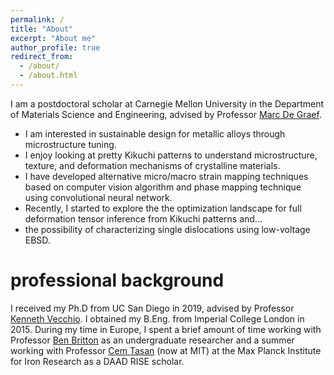 ```yaml
---
permalink: /
title: "About"
excerpt: "About me"
author_profile: true
redirect_from: 
  - /about/
  - /about.html
---
```


I am a postdoctoral scholar at Carnegie Mellon University in the Department of Materials Science and Engineering, advised by Professor [Marc De Graef](https://www.cmu.edu/engineering/materials/people/faculty/bios/de_graef.html/). 
  * I am interested in sustainable design for metallic alloys through microstructure tuning. 
  * I enjoy looking at pretty Kikuchi patterns to understand microstructure, texture, and deformation mechanisms of crystalline materials. 
  * I have developed alternative micro/macro strain mapping techniques based on computer vision algorithm and phase mapping technique using convolutional neural network. 
  * Recently, I started to explore the the optimization landscape for full deformation tensor inference from Kikuchi patterns and...
  * the possibility of characterizing single dislocations using low-voltage EBSD.
 

professional background
======
I received my Ph.D from UC San Diego in 2019, advised by  Professor [Kenneth Vecchio](https://sites.google.com/eng.ucsd.edu/kennethvecchioresearchgroup/). I obtained my B.Eng. from Imperial College London in 2015. During my time in Europe, I spent a brief amount of time working with Professor [Ben Britton](https://www.expmicromech.com/) as an undergraduate researcher and a summer working with Professor [Cem Tasan](https://tasan.mit.edu/research/) (now at MIT) at the Max Planck Institute for Iron Research as a DAAD RISE scholar.



